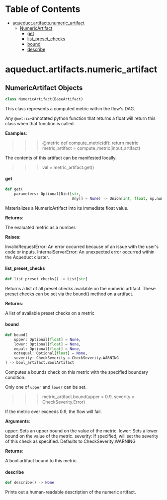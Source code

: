 # Table of Contents

* [aqueduct.artifacts.numeric\_artifact](#aqueduct.artifacts.numeric_artifact)
  * [NumericArtifact](#aqueduct.artifacts.numeric_artifact.NumericArtifact)
    * [get](#aqueduct.artifacts.numeric_artifact.NumericArtifact.get)
    * [list\_preset\_checks](#aqueduct.artifacts.numeric_artifact.NumericArtifact.list_preset_checks)
    * [bound](#aqueduct.artifacts.numeric_artifact.NumericArtifact.bound)
    * [describe](#aqueduct.artifacts.numeric_artifact.NumericArtifact.describe)

<a id="aqueduct.artifacts.numeric_artifact"></a>

# aqueduct.artifacts.numeric\_artifact

<a id="aqueduct.artifacts.numeric_artifact.NumericArtifact"></a>

## NumericArtifact Objects

```python
class NumericArtifact(BaseArtifact)
```

This class represents a computed metric within the flow's DAG.

Any `@metric`-annotated python function that returns a float will
return this class when that function is called.

**Examples**:

  >>> @metric
  >>> def compute_metric(df):
  >>>     return metric
  >>> metric_artifact = compute_metric(input_artifact)
  
  The contents of this artifact can be manifested locally.
  
  >>> val = metric_artifact.get()

<a id="aqueduct.artifacts.numeric_artifact.NumericArtifact.get"></a>

#### get

```python
def get(
    parameters: Optional[Dict[str,
                              Any]] = None) -> Union[int, float, np.number]
```

Materializes a NumericArtifact into its immediate float value.

**Returns**:

  The evaluated metric as a number.
  

**Raises**:

  InvalidRequestError:
  An error occurred because of an issue with the user's code or inputs.
  InternalServerError:
  An unexpected error occurred within the Aqueduct cluster.

<a id="aqueduct.artifacts.numeric_artifact.NumericArtifact.list_preset_checks"></a>

#### list\_preset\_checks

```python
def list_preset_checks() -> List[str]
```

Returns a list of all preset checks available on the numeric artifact.
These preset checks can be set via the bound() method on a artifact.

**Returns**:

  A list of available preset checks on a metric

<a id="aqueduct.artifacts.numeric_artifact.NumericArtifact.bound"></a>

#### bound

```python
def bound(
    upper: Optional[float] = None,
    lower: Optional[float] = None,
    equal: Optional[float] = None,
    notequal: Optional[float] = None,
    severity: CheckSeverity = CheckSeverity.WARNING
) -> bool_artifact.BoolArtifact
```

Computes a bounds check on this metric with the specified boundary condition.

Only one of `upper` and `lower` can be set.

>>> metric_artifact.bound(upper = 0.9, severity = CheckSeverity.Error)

If the metric ever exceeds 0.9, the flow will fail.

**Arguments**:

  upper:
  Sets an upper bound on the value of the metric.
  lower:
  Sets a lower bound on the value of the metric.
  severity:
  If specified, will set the severity of this check as specified. Defaults to CheckSeverity.WARNING
  

**Returns**:

  A bool artifact bound to this metric.

<a id="aqueduct.artifacts.numeric_artifact.NumericArtifact.describe"></a>

#### describe

```python
def describe() -> None
```

Prints out a human-readable description of the numeric artifact.


